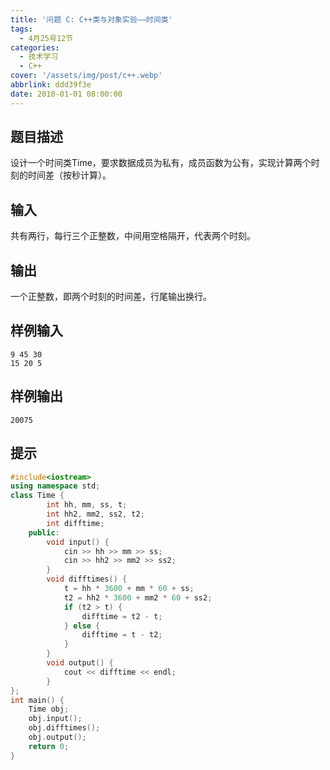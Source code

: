 ```yaml
---
title: '问题 C: C++类与对象实验——时间类'
tags:
  - 4月25号12节
categories:
  - 技术学习
  - C++
cover: '/assets/img/post/c++.webp'
abbrlink: ddd39f3e
date: 2018-01-01 08:00:00
---
```


## 题目描述

设计一个时间类Time，要求数据成员为私有，成员函数为公有，实现计算两个时刻的时间差（按秒计算）。

## 输入

共有两行，每行三个正整数，中间用空格隔开，代表两个时刻。

## 输出

一个正整数，即两个时刻的时间差，行尾输出换行。

## 样例输入

```
9 45 30
15 20 5
```

## 样例输出

```
20075
```

## 提示

```c++
#include<iostream>
using namespace std;
class Time {
		int hh, mm, ss, t;
		int hh2, mm2, ss2, t2;
		int difftime;
	public:
		void input() {
			cin >> hh >> mm >> ss;
			cin >> hh2 >> mm2 >> ss2;
		}
		void difftimes() {
			t = hh * 3600 + mm * 60 + ss;
			t2 = hh2 * 3600 + mm2 * 60 + ss2;
			if (t2 > t) {
				difftime = t2 - t;
			} else {
				difftime = t - t2;
			}
		}
		void output() {
			cout << difftime << endl;
		}
};
int main() {
	Time obj;
	obj.input();
	obj.difftimes();
	obj.output();
	return 0;
}
```

